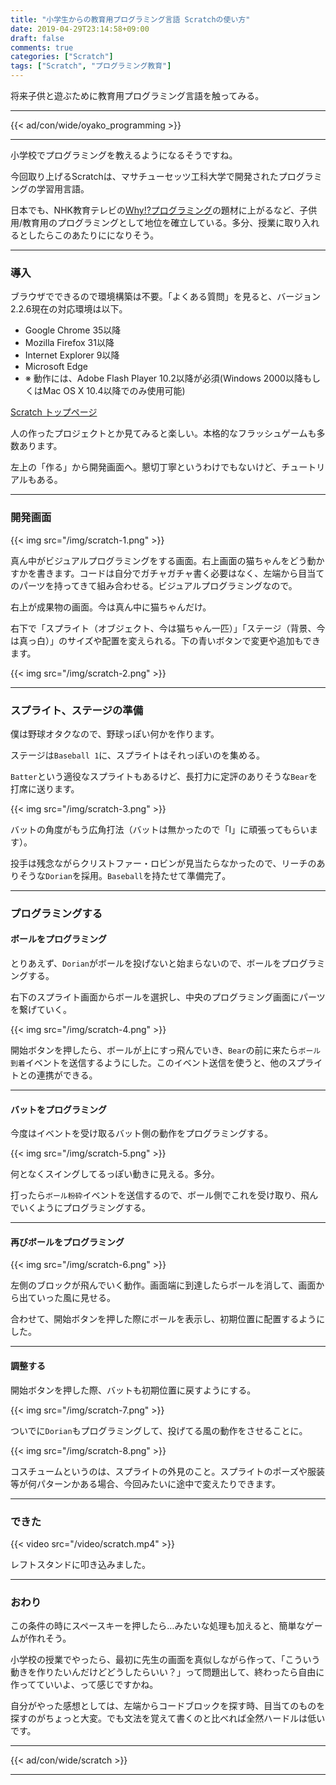 ```yaml
---
title: "小学生からの教育用プログラミング言語 Scratchの使い方"
date: 2019-04-29T23:14:58+09:00
draft: false
comments: true
categories: ["Scratch"]
tags: ["Scratch", "プログラミング教育"]
---
```


将来子供と遊ぶために教育用プログラミング言語を触ってみる。

<!--more-->

---

{{< ad/con/wide/oyako_programming >}}

---

小学校でプログラミングを教えるようになるそうですね。

今回取り上げるScratchは、マサチューセッツ工科大学で開発されたプログラミングの学習用言語。

日本でも、NHK教育テレビの[Why!?プログラミング](http://www.nhk.or.jp/sougou/programming/)の題材に上がるなど、子供用/教育用のプログラミングとして地位を確立している。多分、授業に取り入れるとしたらこのあたりにになりそう。

---

### 導入

ブラウザでできるので環境構築は不要。「よくある質問」を見ると、バージョン2.2.6現在の対応環境は以下。

- Google Chrome 35以降
- Mozilla Firefox 31以降
- Internet Explorer 9以降
- Microsoft Edge
- ※ 動作には、Adobe Flash Player 10.2以降が必須(Windows 2000以降もしくはMac OS X 10.4以降でのみ使用可能)

[Scratch トップページ](https://scratch.mit.edu/)

人の作ったプロジェクトとか見てみると楽しい。本格的なフラッシュゲームも多数あります。

左上の「作る」から開発画面へ。懇切丁寧というわけでもないけど、チュートリアルもある。

---

### 開発画面

{{< img src="/img/scratch-1.png" >}}

真ん中がビジュアルプログラミングをする画面。右上画面の猫ちゃんをどう動かすかを書きます。コードは自分でガチャガチャ書く必要はなく、左端から目当てのパーツを持ってきて組み合わせる。ビジュアルプログラミングなので。

右上が成果物の画面。今は真ん中に猫ちゃんだけ。

右下で「スプライト（オブジェクト、今は猫ちゃん一匹）」「ステージ（背景、今は真っ白）」のサイズや配置を変えられる。下の青いボタンで変更や追加もできます。

{{< img src="/img/scratch-2.png" >}}

---

### スプライト、ステージの準備

僕は野球オタクなので、野球っぽい何かを作ります。

ステージは`Baseball 1`に、スプライトはそれっぽいのを集める。

`Batter`という適役なスプライトもあるけど、長打力に定評のありそうな`Bear`を打席に送ります。

{{< img src="/img/scratch-3.png" >}}

バットの角度がもう広角打法（バットは無かったので「I」に頑張ってもらいます）。

投手は残念ながらクリストファー・ロビンが見当たらなかったので、リーチのありそうな`Dorian`を採用。`Baseball`を持たせて準備完了。

---

### プログラミングする

#### ボールをプログラミング

とりあえず、`Dorian`がボールを投げないと始まらないので、ボールをプログラミングする。

右下のスプライト画面からボールを選択し、中央のプログラミング画面にパーツを繋げていく。

{{< img src="/img/scratch-4.png" >}}

開始ボタンを押したら、ボールが上にすっ飛んでいき、`Bear`の前に来たら`ボール到着`イベントを送信するようにした。このイベント送信を使うと、他のスプライトとの連携ができる。

---

#### バットをプログラミング

今度はイベントを受け取るバット側の動作をプログラミングする。

{{< img src="/img/scratch-5.png" >}}

何となくスイングしてるっぽい動きに見える。多分。

打ったら`ボール粉砕`イベントを送信するので、ボール側でこれを受け取り、飛んでいくようにプログラミングする。

---

#### 再びボールをプログラミング

{{< img src="/img/scratch-6.png" >}}

左側のブロックが飛んでいく動作。画面端に到達したらボールを消して、画面から出ていった風に見せる。

合わせて、開始ボタンを押した際にボールを表示し、初期位置に配置するようにした。

---

#### 調整する

開始ボタンを押した際、バットも初期位置に戻すようにする。

{{< img src="/img/scratch-7.png" >}}

ついでに`Dorian`もプログラミングして、投げてる風の動作をさせることに。

{{< img src="/img/scratch-8.png" >}}

コスチュームというのは、スプライトの外見のこと。スプライトのポーズや服装等が何パターンかある場合、今回みたいに途中で変えたりできます。

---

### できた

{{< video src="/video/scratch.mp4" >}}

レフトスタンドに叩き込みました。

---

### おわり

この条件の時にスペースキーを押したら…みたいな処理も加えると、簡単なゲームが作れそう。

小学校の授業でやったら、最初に先生の画面を真似しながら作って、「こういう動きを作りたいんだけどどうしたらいい？」って問題出して、終わったら自由に作ってていいよ、って感じですかね。

自分がやった感想としては、左端からコードブロックを探す時、目当てのものを探すのがちょっと大変。でも文法を覚えて書くのと比べれば全然ハードルは低いです。

---

{{< ad/con/wide/scratch >}}

---